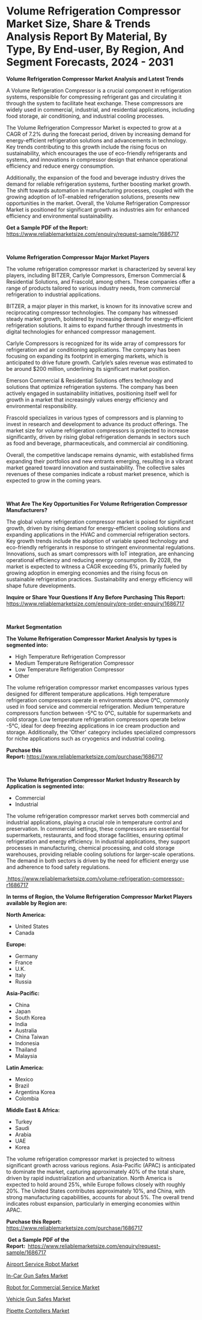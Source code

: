<p><h1>Volume Refrigeration Compressor Market Size, Share & Trends Analysis Report By Material, By Type, By End-user, By Region, And Segment Forecasts, 2024 - 2031</h1></p><p><strong>Volume Refrigeration Compressor Market Analysis and Latest Trends</strong></p>
<p><p>A Volume Refrigeration Compressor is a crucial component in refrigeration systems, responsible for compressing refrigerant gas and circulating it through the system to facilitate heat exchange. These compressors are widely used in commercial, industrial, and residential applications, including food storage, air conditioning, and industrial cooling processes. </p><p>The Volume Refrigeration Compressor Market is expected to grow at a CAGR of 7.2% during the forecast period, driven by increasing demand for energy-efficient refrigeration solutions and advancements in technology. Key trends contributing to this growth include the rising focus on sustainability, which encourages the use of eco-friendly refrigerants and systems, and innovations in compressor design that enhance operational efficiency and reduce energy consumption. </p><p>Additionally, the expansion of the food and beverage industry drives the demand for reliable refrigeration systems, further boosting market growth. The shift towards automation in manufacturing processes, coupled with the growing adoption of IoT-enabled refrigeration solutions, presents new opportunities in the market. Overall, the Volume Refrigeration Compressor Market is positioned for significant growth as industries aim for enhanced efficiency and environmental sustainability.</p></p>
<p><strong>Get a Sample PDF of the Report:&nbsp;</strong> <a href="https://www.reliablemarketsize.com/enquiry/request-sample/1686717?utm_campaign=1497&utm_medium=2&utm_source=Github&utm_content=ia&utm_term=16102024&utm_id=volume-refrigeration-compressor">https://www.reliablemarketsize.com/enquiry/request-sample/1686717</a></p>
<p>&nbsp;</p>
<p><strong>Volume Refrigeration Compressor Major Market Players</strong></p>
<p><p>The volume refrigeration compressor market is characterized by several key players, including BITZER, Carlyle Compressors, Emerson Commercial & Residential Solutions, and Frascold, among others. These companies offer a range of products tailored to various industry needs, from commercial refrigeration to industrial applications. </p><p>BITZER, a major player in this market, is known for its innovative screw and reciprocating compressor technologies. The company has witnessed steady market growth, bolstered by increasing demand for energy-efficient refrigeration solutions. It aims to expand further through investments in digital technologies for enhanced compressor management.</p><p>Carlyle Compressors is recognized for its wide array of compressors for refrigeration and air conditioning applications. The company has been focusing on expanding its footprint in emerging markets, which is anticipated to drive future growth. Carlyle’s sales revenue was estimated to be around $200 million, underlining its significant market position. </p><p>Emerson Commercial & Residential Solutions offers technology and solutions that optimize refrigeration systems. The company has been actively engaged in sustainability initiatives, positioning itself well for growth in a market that increasingly values energy efficiency and environmental responsibility.</p><p>Frascold specializes in various types of compressors and is planning to invest in research and development to advance its product offerings. The market size for volume refrigeration compressors is projected to increase significantly, driven by rising global refrigeration demands in sectors such as food and beverage, pharmaceuticals, and commercial air conditioning.</p><p>Overall, the competitive landscape remains dynamic, with established firms expanding their portfolios and new entrants emerging, resulting in a vibrant market geared toward innovation and sustainability. The collective sales revenues of these companies indicate a robust market presence, which is expected to grow in the coming years.</p></p>
<p>&nbsp;</p>
<p><strong>What Are The Key Opportunities For Volume Refrigeration Compressor Manufacturers?</strong></p>
<p><p>The global volume refrigeration compressor market is poised for significant growth, driven by rising demand for energy-efficient cooling solutions and expanding applications in the HVAC and commercial refrigeration sectors. Key growth trends include the adoption of variable speed technology and eco-friendly refrigerants in response to stringent environmental regulations. Innovations, such as smart compressors with IoT integration, are enhancing operational efficiency and reducing energy consumption. By 2028, the market is expected to witness a CAGR exceeding 6%, primarily fueled by growing adoption in emerging economies and the rising focus on sustainable refrigeration practices. Sustainability and energy efficiency will shape future developments.</p></p>
<p><strong>Inquire or Share Your Questions If Any Before Purchasing This Report:</strong> <a href="https://www.reliablemarketsize.com/enquiry/pre-order-enquiry/1686717?utm_campaign=1497&utm_medium=2&utm_source=Github&utm_content=ia&utm_term=16102024&utm_id=volume-refrigeration-compressor">https://www.reliablemarketsize.com/enquiry/pre-order-enquiry/1686717</a></p>
<p>&nbsp;</p>
<p><strong>Market Segmentation</strong></p>
<p><strong>The Volume Refrigeration Compressor Market Analysis by types is segmented into:</strong></p>
<p><ul><li>High Temperature Refrigeration Compressor</li><li>Medium Temperature Refrigeration Compressor</li><li>Low Temperature Refrigeration Compressor</li><li>Other</li></ul></p>
<p><p>The volume refrigeration compressor market encompasses various types designed for different temperature applications. High temperature refrigeration compressors operate in environments above 0°C, commonly used in food service and commercial refrigeration. Medium temperature compressors function between -5°C to 0°C, suitable for supermarkets and cold storage. Low temperature refrigeration compressors operate below -5°C, ideal for deep freezing applications in ice cream production and storage. Additionally, the 'Other' category includes specialized compressors for niche applications such as cryogenics and industrial cooling.</p></p>
<p><strong>Purchase this Report:&nbsp;</strong><a href="https://www.reliablemarketsize.com/purchase/1686717?utm_campaign=1497&utm_medium=2&utm_source=Github&utm_content=ia&utm_term=16102024&utm_id=volume-refrigeration-compressor">https://www.reliablemarketsize.com/purchase/1686717</a></p>
<p>&nbsp;</p>
<p><strong>The Volume Refrigeration Compressor Market Industry Research by Application is segmented into:</strong></p>
<p><ul><li>Commercial</li><li>Industrial</li></ul></p>
<p><p>The volume refrigeration compressor market serves both commercial and industrial applications, playing a crucial role in temperature control and preservation. In commercial settings, these compressors are essential for supermarkets, restaurants, and food storage facilities, ensuring optimal refrigeration and energy efficiency. In industrial applications, they support processes in manufacturing, chemical processing, and cold storage warehouses, providing reliable cooling solutions for larger-scale operations. The demand in both sectors is driven by the need for efficient energy use and adherence to food safety regulations.</p></p>
<p><a href="https://www.reliablemarketsize.com/volume-refrigeration-compressor-r1686717?utm_campaign=1497&utm_medium=2&utm_source=Github&utm_content=ia&utm_term=16102024&utm_id=volume-refrigeration-compressor">&nbsp;https://www.reliablemarketsize.com/volume-refrigeration-compressor-r1686717</a></p>
<p><strong>In terms of Region, the Volume Refrigeration Compressor Market Players available by Region are:</strong></p>
<p>
    <p> <strong> North America: </strong>
        <ul>
            <li>United States</li>
            <li>Canada</li>
        </ul>
        </p> 
    <p> <strong> Europe: </strong>
        <ul>
            <li>Germany</li>
            <li>France</li>
            <li>U.K.</li>
            <li>Italy</li>
            <li>Russia</li>
        </ul>
        </p> 
    <p> <strong> Asia-Pacific: </strong>
        <ul>
            <li>China</li>
            <li>Japan</li>
            <li>South Korea</li>
            <li>India</li>
            <li>Australia</li>
            <li>China Taiwan</li>
            <li>Indonesia</li>
            <li>Thailand</li>
            <li>Malaysia</li>
        </ul>
        </p> 
    <p> <strong> Latin America: </strong>
        <ul>
            <li>Mexico</li>
            <li>Brazil</li>
            <li>Argentina Korea</li>
            <li>Colombia</li>
        </ul>
        </p> 
    <p> <strong> Middle East & Africa: </strong>
        <ul>
            <li>Turkey</li>
            <li>Saudi</li>
            <li>Arabia</li>
            <li>UAE</li>
            <li>Korea</li>
        </ul>
    </p>
    </p>
<p><p>The volume refrigeration compressor market is projected to witness significant growth across various regions. Asia-Pacific (APAC) is anticipated to dominate the market, capturing approximately 40% of the total share, driven by rapid industrialization and urbanization. North America is expected to hold around 25%, while Europe follows closely with roughly 20%. The United States contributes approximately 10%, and China, with strong manufacturing capabilities, accounts for about 5%. The overall trend indicates robust expansion, particularly in emerging economies within APAC.</p></p>
<p><strong>Purchase this Report: </strong><a href="https://www.reliablemarketsize.com/purchase/1686717?utm_campaign=1497&utm_medium=2&utm_source=Github&utm_content=ia&utm_term=16102024&utm_id=volume-refrigeration-compressor">https://www.reliablemarketsize.com/purchase/1686717</a></p>
<p>&nbsp;<strong>Get a Sample PDF of the Report:&nbsp;&nbsp;</strong><a href="https://www.reliablemarketsize.com/enquiry/request-sample/1686717?utm_campaign=1497&utm_medium=2&utm_source=Github&utm_content=ia&utm_term=16102024&utm_id=volume-refrigeration-compressor">https://www.reliablemarketsize.com/enquiry/request-sample/1686717</a></p>
<p><strong></strong></p>
<p><p><a href="https://www.linkedin.com/pulse/airport-service-robot-market-size-share-growth-analysis-type-e5bef?trk=public_post_embed_feed-article-content&utm_campaign=1497&utm_medium=2&utm_source=Github&utm_content=ia&utm_term=16102024&utm_id=volume-refrigeration-compressor">Airport Service Robot Market</a></p><p><a href="https://www.linkedin.com/pulse/in-car-gun-safes-market-shifts-strategic-analysis-2024-2031-x4zvf?trk=public_post_embed_feed-article-content&utm_campaign=1497&utm_medium=2&utm_source=Github&utm_content=ia&utm_term=16102024&utm_id=volume-refrigeration-compressor">In-Car Gun Safes Market</a></p><p><a href="https://www.linkedin.com/pulse/strategic-market-insights-global-robot-commercial-service-2024-yygof?trk=public_post_embed_feed-article-content&utm_campaign=1497&utm_medium=2&utm_source=Github&utm_content=ia&utm_term=16102024&utm_id=volume-refrigeration-compressor">Robot for Commercial Service Market</a></p><p><a href="https://www.linkedin.com/pulse/vehicle-gun-safes-momentum-charting-76-cagr-path-2024-2031-s07of?trk=public_post_embed_feed-article-content&utm_campaign=1497&utm_medium=2&utm_source=Github&utm_content=ia&utm_term=16102024&utm_id=volume-refrigeration-compressor">Vehicle Gun Safes Market</a></p><p><a href="https://www.linkedin.com/pulse/pipette-contollers-market-share-size-trends-industry-analysis-xdvrf?trk=public_post_embed_feed-article-content&utm_campaign=1497&utm_medium=2&utm_source=Github&utm_content=ia&utm_term=16102024&utm_id=volume-refrigeration-compressor">Pipette Contollers Market</a></p></p>